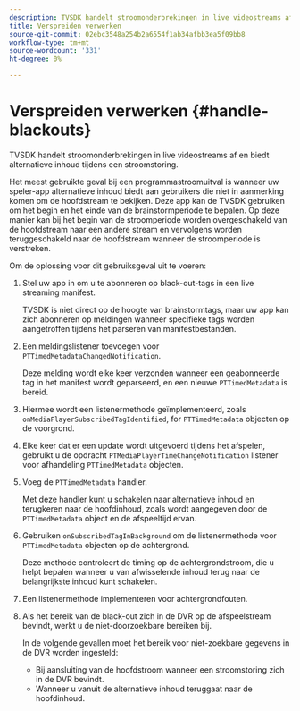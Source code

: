 ```yaml
---
description: TVSDK handelt stroomonderbrekingen in live videostreams af en biedt alternatieve inhoud tijdens een stroomstoring.
title: Verspreiden verwerken
source-git-commit: 02ebc3548a254b2a6554f1ab34afbb3ea5f09bb8
workflow-type: tm+mt
source-wordcount: '331'
ht-degree: 0%

---
```


# Verspreiden verwerken {#handle-blackouts}

TVSDK handelt stroomonderbrekingen in live videostreams af en biedt alternatieve inhoud tijdens een stroomstoring.

Het meest gebruikte geval bij een programmastroomuitval is wanneer uw speler-app alternatieve inhoud biedt aan gebruikers die niet in aanmerking komen om de hoofdstream te bekijken. Deze app kan de TVSDK gebruiken om het begin en het einde van de brainstormperiode te bepalen. Op deze manier kan bij het begin van de stroomperiode worden overgeschakeld van de hoofdstream naar een andere stream en vervolgens worden teruggeschakeld naar de hoofdstream wanneer de stroomperiode is verstreken.

Om de oplossing voor dit gebruiksgeval uit te voeren:

1. Stel uw app in om u te abonneren op black-out-tags in een live streaming manifest.

   TVSDK is niet direct op de hoogte van brainstormtags, maar uw app kan zich abonneren op meldingen wanneer specifieke tags worden aangetroffen tijdens het parseren van manifestbestanden.
1. Een meldingslistener toevoegen voor `PTTimedMetadataChangedNotification`.

   Deze melding wordt elke keer verzonden wanneer een geabonneerde tag in het manifest wordt geparseerd, en een nieuwe `PTTimedMetadata` is bereid.

1. Hiermee wordt een listenermethode geïmplementeerd, zoals `onMediaPlayerSubscribedTagIdentified`, for `PTTimedMetadata` objecten op de voorgrond.

1. Elke keer dat er een update wordt uitgevoerd tijdens het afspelen, gebruikt u de opdracht `PTMediaPlayerTimeChangeNotification` listener voor afhandeling `PTTimedMetadata` objecten.

1. Voeg de `PTTimedMetadata` handler.

   Met deze handler kunt u schakelen naar alternatieve inhoud en terugkeren naar de hoofdinhoud, zoals wordt aangegeven door de `PTTimedMetadata` object en de afspeeltijd ervan.

1. Gebruiken `onSubscribedTagInBackground` om de listenermethode voor `PTTimedMetadata` objecten op de achtergrond.

   Deze methode controleert de timing op de achtergrondstroom, die u helpt bepalen wanneer u van afwisselende inhoud terug naar de belangrijkste inhoud kunt schakelen.

1. Een listenermethode implementeren voor achtergrondfouten.
1. Als het bereik van de black-out zich in de DVR op de afspeelstream bevindt, werkt u de niet-doorzoekbare bereiken bij.

   In de volgende gevallen moet het bereik voor niet-zoekbare gegevens in de DVR worden ingesteld:

   * Bij aansluiting van de hoofdstroom wanneer een stroomstoring zich in de DVR bevindt.
   * Wanneer u vanuit de alternatieve inhoud teruggaat naar de hoofdinhoud.
